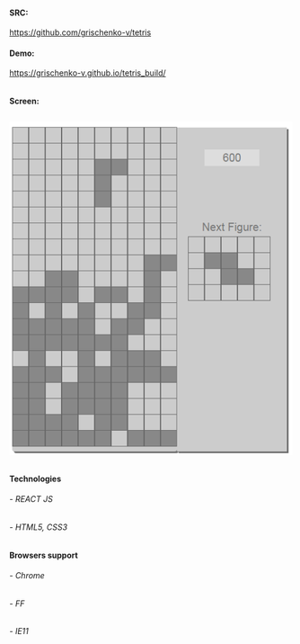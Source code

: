 
#### SRC:
https://github.com/grischenko-v/tetris
#### Demo:
https://grischenko-v.github.io/tetris_build/
###### 
##
#### Screen: 
##
![screenshot of sample](https://raw.githubusercontent.com/grischenko-v/tetris/master/screen/screen.png)
##
#### Technologies
###### - REACT JS
###### - HTML5, CSS3
##
#### Browsers support
###### - Chrome
###### - FF
###### - IE11